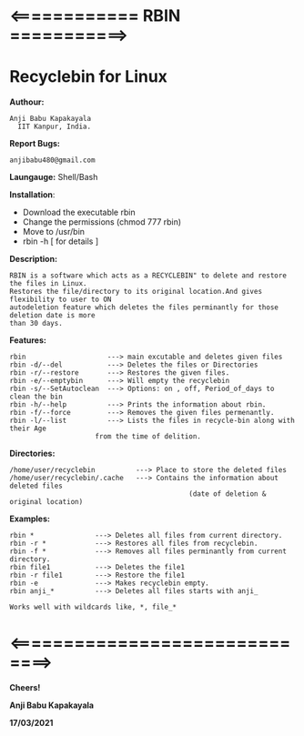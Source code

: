 #    <============ RBIN ===========>
#        Recyclebin for Linux

 **Authour:**
 
    Anji Babu Kapakayala
	  IIT Kanpur, India.

**Report Bugs:** 

    anjibabu480@gmail.com

**Laungauge:** Shell/Bash

**Installation**:    

 -  Download the executable rbin
 -  Change the permissions (chmod 777 rbin)
 -  Move to /usr/bin 
 -  rbin -h [ for details ]

 **Description:** 
	
    RBIN is a software which acts as a RECYCLEBIN" to delete and restore the files in Linux.
    Restores the file/directory to its original location.And gives flexibility to user to ON
    autodeletion feature which deletes the files perminantly for those deletion date is more 
    than 30 days.  

 **Features:**
    
    rbin                    ---> main excutable and deletes given files
    rbin -d/--del           ---> Deletes the files or Directories
    rbin -r/--restore       ---> Restores the given files.
    rbin -e/--emptybin      ---> Will empty the recyclebin
    rbin -s/--SetAutoclean  ---> Options: on , off, Period_of_days to clean the bin
    rbin -h/--help          ---> Prints the information about rbin.
    rbin -f/--force         ---> Removes the given files permenantly.
    rbin -l/--list          ---> Lists the files in recycle-bin along with their Age
    			         from the time of delition.
    

 **Directories:**
       
    /home/user/recyclebin          ---> Place to store the deleted files
    /home/user/recyclebin/.cache   ---> Contains the information about deleted files 
	                                    		(date of deletion & original location)
 **Examples:**
 
    rbin *               ---> Deletes all files from current directory.
    rbin -r *            ---> Restores all files from recyclebin.
    rbin -f *            ---> Removes all files perminantly from current directory.
    rbin file1           ---> Deletes the file1
    rbin -r file1        ---> Restore the file1
    rbin -e              ---> Makes recyclebin empty.
    rbin anji_*          ---> Deletes all files starts with anji_
    
    Works well with wildcards like, *, file_* 
    
# <==============================>
**Cheers!**

**Anji Babu Kapakayala**

**17/03/2021**
